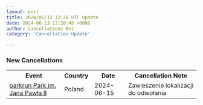 ```yaml
---
layout: post
title: 2024/06/13 12:28 UTC Update
date: 2024-06-13 12:28:45 +0000
author: Cancellations Bot
category: 'Cancellation Update'

---
```


<h3>New Cancellations</h3>
<div class='hscrollable'>
<table style='width: 100%'>
    <tr>
        <th>Event</th>
        <th>Country</th>
        <th>Date</th>
        <th>Cancellation Note</th>
    </tr>
    <tr>
        <td><a href="https://www.parkrun.pl/parkimjanapawlaii">parkrun Park im. Jana Pawła II</a></td>
        <td>Poland</td>
        <td>2024-06-15</td>
        <td>Zawieszenie lokalizacji do odwołania</td>
    </tr>
</table>
</div>
